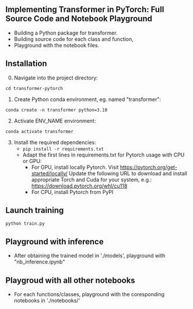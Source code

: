 ## Implementing Transformer in PyTorch: Full Source Code and Notebook Playground
- Building a Python package for transformer. 
- Building source code for each class and function,
- Playground with the notebook files.

## Installation
0. Navigate into the project directory: 
```
cd transformer-pytorch
```
1. Create Python conda environment, eg. named "transformer": 
```
conda create -n transformer python=3.10
```
2. Activate ENV_NAME environment: 
```
conda activate transformer
```
3. Install the required dependencies: 
    - ```pip install -r requirements.txt```
    - Adapt the first lines in requirements.txt for Pytorch usage with CPU or GPU:
        - For GPU, install locally Pytorch. Visit https://pytorch.org/get-started/locally/ Update the following URL to download and install appropriate Torch and Cuda for your system, e.g.: https://download.pytorch.org/whl/cu118
        - For CPU, install Pytorch from PyPI

## Launch training
```
python train.py
```

## Playground with inference
- After obtaining the trained model in './models', playground with "nb_inference.ipynb"

## Playgroud with all other notebooks
- For each functions/classes, playground with the coresponding notebooks in './notebooks/' 